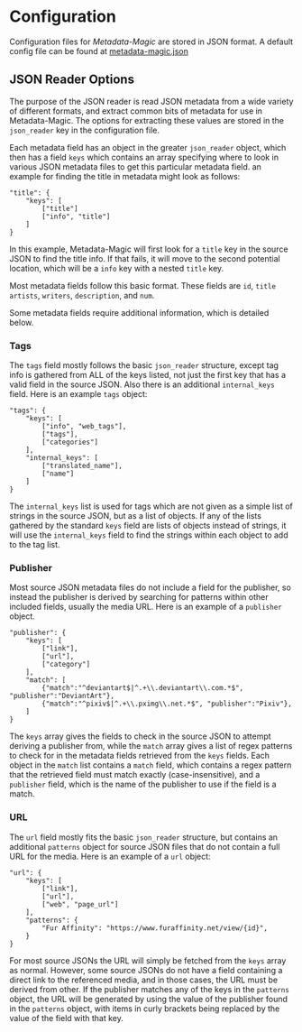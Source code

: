 # Configuration

Configuration files for *Metadata-Magic* are stored in JSON format.
A default config file can be found at [metadata-magic.json](./metadata-magic.json)

## JSON Reader Options

The purpose of the JSON reader is read JSON metadata from a wide variety of different formats, and extract common bits of metadata for use in Metadata-Magic. The options for extracting these values are stored in the     `json_reader` key in the configuration file.

Each metadata field has an object in the greater `json_reader` object, which then has a field `keys` which contains an array specifying where to look in various JSON metadata files to get this particular metadata field. an example for finding the title in metadata might look as follows:

    "title": {
        "keys": [
            ["title"]
            ["info", "title"]
        ]
    }

In this example, Metadata-Magic will first look for a `title` key in the source JSON to find the title info. If that fails, it will move to the second potential location, which will be a `info` key with a nested `title` key.

Most metadata fields follow this basic format. These fields are `id`, `title` `artists`, `writers`, `description`, and `num`.

Some metadata fields require additional information, which is detailed below.

### Tags

The `tags` field mostly follows the basic `json_reader` structure, except tag info is gathered from ALL of the keys listed, not just the first key that has a valid field in the source JSON. Also there is an additional `internal_keys` field. Here is an example `tags` object:

    "tags": {
        "keys": [
            ["info", "web_tags"],
            ["tags"],
            ["categories"]
        ],
        "internal_keys": [
            ["translated_name"],
            ["name"]
        ]
    }

The `internal_keys` list is used for tags which are not given as a simple list of strings in the source JSON, but as a list of objects. If any of the lists gathered by the standard `keys` field are lists of objects instead of strings, it will use the `internal_keys` field to find the strings within each object to add to the tag list.

### Publisher

Most source JSON metadata files do not include a field for the publisher, so instead the publisher is derived by searching for patterns within other included fields, usually the media URL. Here is an example of a `publisher` object.

    "publisher": {
        "keys": [
            ["link"],
            ["url"],
            ["category"]
        ],
        "match": [
            {"match":"^deviantart$|^.+\\.deviantart\\.com.*$", "publisher":"DeviantArt"},
            {"match":"^pixiv$|^.+\\.pximg\\.net.*$", "publisher":"Pixiv"},
        ]
    }

The `keys` array gives the fields to check in the source JSON to attempt deriving a publisher from, while the `match` array gives a list of regex patterns to check for in the metadata fields retrieved from the `keys` fields. Each object in the `match` list contains a `match` field, which contains a regex pattern that the retrieved field must match exactly (case-insensitive), and a `publisher` field, which is the name of the publisher to use if the field is a match.

### URL

The `url` field mostly fits the basic `json_reader` structure, but contains an additional `patterns` object for source JSON files that do not contain a full URL for the media. Here is an example of a `url` object:

    "url": {
        "keys": [
            ["link"],
            ["url"],
            ["web", "page_url"]
        ],
        "patterns": {
            "Fur Affinity": "https://www.furaffinity.net/view/{id}",
        }
    }

For most source JSONs the URL will simply be fetched from the `keys` array as normal. However, some source JSONs do not have a field containing a direct link to the referenced media, and in those cases, the URL must be derived from other. If the publisher matches any of the keys in the `patterns` object, the URL will be generated by using the value of the publisher found in the `patterns` object, with items in curly brackets being replaced by the value of the field with that key.

